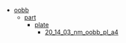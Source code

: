 * [oobb](oobb)
  * [part](oobb/part)
    * [plate](oobb/part/plate)
      * [20_14_03_nm_oobb_pl_a4](oobb/part/plate/20_14_03_nm_oobb_pl_a4)
